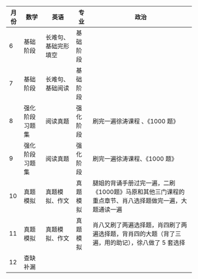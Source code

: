 | 月份 | 数学            | 英语                 | 专业     | 政治                                                                                                |
| ---- | --------------- | -------------------- | -------- | --------------------------------------------------------------------------------------------------- |
| 6    | 基础阶段        | 长难句、基础完形填空 | 基础阶段 |
| 7    | 基础阶段        | 长难句、基础阅读     | 基础阶段 |
| 8    | 强化阶段 习题集 | 阅读真题             | 强化阶段 | 刷完一遍徐涛课程 、《1000 题》                                                                      |
| 9    | 强化阶段 习题集 | 阅读真题             | 强化阶段 | 刷完一遍徐涛课程、《1000 题》                                                                       |
| 10   | 真题模拟        | 真题模拟、作文       | 真题模拟 | 腿姐的背诵手册过完一遍，二刷《1000题》马原和其他三门课程的重点章节、肖八选择题做完一遍，大题通读一遍 |
| 11   | 真题模拟        | 真题模拟、作文       | 真题模拟 | 肖八又刷了两遍选择题，肖四刷了两遍选择题，背肖四的大题（背了三遍，用的助记），徐八做了 5 套选择     |
| 12   | 查缺补漏        |


